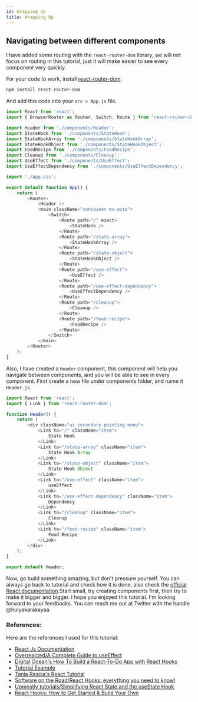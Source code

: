 ```yaml
---
id: Wrapping Up
title: Wrapping Up
---
```


## Navigating between different components

I have added some routing with the `react-router-dom` library, we will not focus on routing in this tutorial, just it will make easier to see every component very quickly.

For your code to work, install [react-router-dom](https://reactrouter.com/web/guides/quick-start). 

```bash
npm install react-router-dom
```

And add this code into your `src > App.js` file.

```javascript
import React from 'react';
import { BrowserRouter as Router, Switch, Route } from 'react-router-dom';

import Header from './components/Header';
import StateHook from './components/StateHook';
import StateHookArray from './components/StateHookArray';
import StateHookObject from './components/StateHookObject';
import FoodRecipe from './components/FoodRecipe';
import Cleanup from './components/Cleanup';
import UseEffect from './components/UseEffect';
import UseEffectDependency from './components/UseEffectDependency';

import './App.css';

export default function App() {
	return (
		<Router>
			<Header />
			<main className="container mx-auto">
				<Switch>
					<Route path="/" exact>
						<StateHook />
					</Route>
					<Route path="/state-array">
						<StateHookArray />
					</Route>
					<Route path="/state-object">
						<StateHookObject />
					</Route>
					<Route path="/use-effect">
						<UseEffect />
					</Route>
					<Route path="/use-effect-dependency">
						<UseEffectDependency />
					</Route>
					<Route path="/cleanup">
						<Cleanup />
					</Route>
					<Route path="/food-recipe">
						<FoodRecipe />
					</Route>
				</Switch>
			</main>
		</Router>
	);
}
```
 
Also, I have created a `Header` component, this component will help you navigate between components, and you will be able to see in every component. First create a new file under components folder, and name it `Header.js`. 

```javascript
import React from 'react';
import { Link } from 'react-router-dom';

function Header() {
	return (
		<div className="ui secondary pointing menu">
			<Link to="/" className="item">
				State Hook
			</Link>
			<Link to="/state-array" className="item">
				State Hook Array
			</Link>
			<Link to="/state-object" className="item">
				State Hook Object
			</Link>
			<Link to="/use-effect" className="item">
				useEffect
			</Link>
			<Link to="/use-effect-dependency" className="item">
				Dependency
			</Link>
			<Link to="/cleanup" className="item">
				Cleanup
			</Link>
			<Link to="/food-recipe" className="item">
				Food Recipe
			</Link>
		</div>
	);
}

export default Header;
```

Now, go build something amazing, but don't pressure yourself. You can always go back to tutorial and check how it is done, also check the [official React documentation](https://reactjs.org/docs/hooks-reference.html).Start small, try creating components first, then try to make it bigger and bigger. I hope you enjoyed this tutorial. I'm looking forward to your feedbacks. You can reach me out at Twitter with the handle @hulyakarakayaa.


### References:

Here are the references I used for this tutorial:

- [React Js Documentation](https://reactjs.org/docs/hooks-reference.html)
- [Overreacted/A Complete Guide to useEffect](https://overreacted.io/a-complete-guide-to-useeffect/)
- [Digital Ocean's How To Build a React-To-Do App with React Hooks](https://www.digitalocean.com/community/tutorials/how-to-build-a-react-to-do-app-with-react-hooks)
- [Tutorial Example](https://caabernathy.github.io/rust-tutorial/docs/)
- [Tania Rascia's React Tutorial](https://www.taniarascia.com/getting-started-with-react/)
- [Software on the Road/React Hooks: everything you need to know!](https://softwareontheroad.com/react-hooks/#use-effect)
- [Upmostly tutorials/Simplifying React State and the useState Hook](https://upmostly.com/tutorials/simplifying-react-state-and-the-usestate-hook)
- [React Hooks: How to Get Started & Build Your Own](https://www.sitepoint.com/react-hooks/)